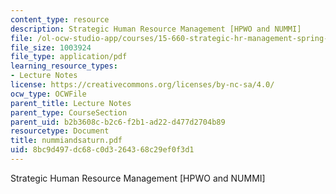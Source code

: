 ```yaml
---
content_type: resource
description: Strategic Human Resource Management [HPWO and NUMMI]
file: /ol-ocw-studio-app/courses/15-660-strategic-hr-management-spring-2003/8bc9d497dc68c0d3264368c29ef0f3d1_nummiandsaturn.pdf
file_size: 1003924
file_type: application/pdf
learning_resource_types:
- Lecture Notes
license: https://creativecommons.org/licenses/by-nc-sa/4.0/
ocw_type: OCWFile
parent_title: Lecture Notes
parent_type: CourseSection
parent_uid: b2b3608c-b2c6-f2b1-ad22-d477d2704b89
resourcetype: Document
title: nummiandsaturn.pdf
uid: 8bc9d497-dc68-c0d3-2643-68c29ef0f3d1
---
```

Strategic Human Resource Management [HPWO and NUMMI]